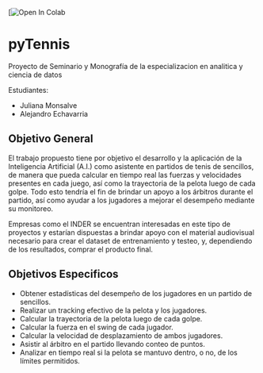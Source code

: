 [![Open In Colab](https://colab.research.google.com/drive/1KO_C5S8KDz2hfMWQrU5uHxnpTWEpn2Gb?usp=sharing)


# pyTennis
Proyecto de Seminario y Monografía de la especializacion en analitica y ciencia de datos

Estudiantes:
- Juliana Monsalve
- Alejandro Echavarria

## Objetivo General
El trabajo propuesto tiene por objetivo el desarrollo y la aplicación de la Inteligencia Artificial (A.I.) como asistente en partidos de tenis de sencillos, de manera que pueda calcular en tiempo real las fuerzas y velocidades presentes en cada juego, así como la trayectoria de la pelota luego de cada golpe. Todo esto tendría el fin de brindar un apoyo a los árbitros durante el partido, así como ayudar a los jugadores a mejorar el desempeño mediante su monitoreo.

Empresas como el INDER se encuentran interesadas en este tipo de proyectos y estarían dispuestas a brindar apoyo con el material audiovisual necesario para crear el dataset de entrenamiento y testeo, y, dependiendo de los resultados, comprar el producto final.

## Objetivos Especificos
- Obtener estadísticas del desempeño de los jugadores en un partido de sencillos.
- Realizar un tracking efectivo de la pelota y los jugadores.
- Calcular la trayectoria de la pelota luego de cada golpe.
- Calcular la fuerza en el swing de cada jugador.
- Calcular la velocidad de desplazamiento de ambos jugadores.
- Asistir al árbitro en el partido llevando conteo de puntos.
- Analizar en tiempo real si la pelota se mantuvo dentro, o no, de los límites permitidos.
